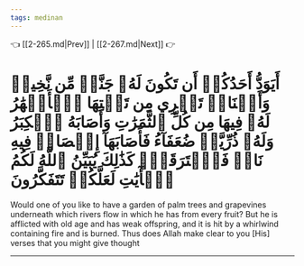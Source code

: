 ```yaml
---
tags: medinan
---
```


👈 [[2-265.md|Prev]] | [[2-267.md|Next]] 👉

# أَيَوَدُّ أَحَدُكُمۡ أَن تَكُونَ لَهُۥ جَنَّةٞ مِّن نَّخِيلٖ وَأَعۡنَابٖ تَجۡرِي مِن تَحۡتِهَا ٱلۡأَنۡهَٰرُ لَهُۥ فِيهَا مِن كُلِّ ٱلثَّمَرَٰتِ وَأَصَابَهُ ٱلۡكِبَرُ وَلَهُۥ ذُرِّيَّةٞ ضُعَفَآءُ فَأَصَابَهَآ إِعۡصَارٞ فِيهِ نَارٞ فَٱحۡتَرَقَتۡۗ كَذَٰلِكَ يُبَيِّنُ ٱللَّهُ لَكُمُ ٱلۡأٓيَٰتِ لَعَلَّكُمۡ تَتَفَكَّرُونَ

Would one of you like to have a garden of palm trees and grapevines underneath which rivers flow in which he has from every fruit? But he is afflicted with old age and has weak offspring, and it is hit by a whirlwind containing fire and is burned. Thus does Allah make clear to you [His] verses that you might give thought

---

